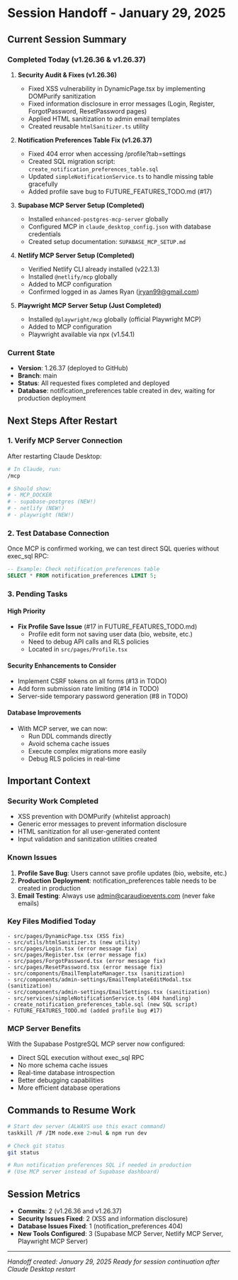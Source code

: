 # Session Handoff - January 29, 2025

## Current Session Summary

### Completed Today (v1.26.36 & v1.26.37)

1. **Security Audit & Fixes (v1.26.36)**
   - Fixed XSS vulnerability in DynamicPage.tsx by implementing DOMPurify sanitization
   - Fixed information disclosure in error messages (Login, Register, ForgotPassword, ResetPassword pages)
   - Applied HTML sanitization to admin email templates
   - Created reusable `htmlSanitizer.ts` utility

2. **Notification Preferences Table Fix (v1.26.37)**
   - Fixed 404 error when accessing /profile?tab=settings
   - Created SQL migration script: `create_notification_preferences_table.sql`
   - Updated `simpleNotificationService.ts` to handle missing table gracefully
   - Added profile save bug to FUTURE_FEATURES_TODO.md (#17)

3. **Supabase MCP Server Setup (Completed)**
   - Installed `enhanced-postgres-mcp-server` globally
   - Configured MCP in `claude_desktop_config.json` with database credentials
   - Created setup documentation: `SUPABASE_MCP_SETUP.md`

4. **Netlify MCP Server Setup (Completed)**
   - Verified Netlify CLI already installed (v22.1.3)
   - Installed `@netlify/mcp` globally
   - Added to MCP configuration
   - Confirmed logged in as James Ryan (jryan99@gmail.com)

5. **Playwright MCP Server Setup (Just Completed)**
   - Installed `@playwright/mcp` globally (official Playwright MCP)
   - Added to MCP configuration
   - Playwright available via npx (v1.54.1)

### Current State
- **Version**: 1.26.37 (deployed to GitHub)
- **Branch**: main
- **Status**: All requested fixes completed and deployed
- **Database**: notification_preferences table created in dev, waiting for production deployment

## Next Steps After Restart

### 1. Verify MCP Server Connection
After restarting Claude Desktop:
```bash
# In Claude, run:
/mcp

# Should show:
# - MCP_DOCKER
# - supabase-postgres (NEW!)
# - netlify (NEW!)
# - playwright (NEW!)
```

### 2. Test Database Connection
Once MCP is confirmed working, we can test direct SQL queries without exec_sql RPC:
```sql
-- Example: Check notification_preferences table
SELECT * FROM notification_preferences LIMIT 5;
```

### 3. Pending Tasks

#### High Priority
- **Fix Profile Save Issue** (#17 in FUTURE_FEATURES_TODO.md)
  - Profile edit form not saving user data (bio, website, etc.)
  - Need to debug API calls and RLS policies
  - Located in `src/pages/Profile.tsx`

#### Security Enhancements to Consider
- Implement CSRF tokens on all forms (#13 in TODO)
- Add form submission rate limiting (#14 in TODO)
- Server-side temporary password generation (#8 in TODO)

#### Database Improvements
- With MCP server, we can now:
  - Run DDL commands directly
  - Avoid schema cache issues
  - Execute complex migrations more easily
  - Debug RLS policies in real-time

## Important Context

### Security Work Completed
- XSS prevention with DOMPurify (whitelist approach)
- Generic error messages to prevent information disclosure
- HTML sanitization for all user-generated content
- Input validation and sanitization utilities created

### Known Issues
1. **Profile Save Bug**: Users cannot save profile updates (bio, website, etc.)
2. **Production Deployment**: notification_preferences table needs to be created in production
3. **Email Testing**: Always use admin@caraudioevents.com (never fake emails)

### Key Files Modified Today
```
- src/pages/DynamicPage.tsx (XSS fix)
- src/utils/htmlSanitizer.ts (new utility)
- src/pages/Login.tsx (error message fix)
- src/pages/Register.tsx (error message fix)
- src/pages/ForgotPassword.tsx (error message fix)
- src/pages/ResetPassword.tsx (error message fix)
- src/components/EmailTemplateManager.tsx (sanitization)
- src/components/admin-settings/EmailTemplateEditModal.tsx (sanitization)
- src/components/admin-settings/EmailSettings.tsx (sanitization)
- src/services/simpleNotificationService.ts (404 handling)
- create_notification_preferences_table.sql (new SQL script)
- FUTURE_FEATURES_TODO.md (added profile bug #17)
```

### MCP Server Benefits
With the Supabase PostgreSQL MCP server now configured:
- Direct SQL execution without exec_sql RPC
- No more schema cache issues
- Real-time database introspection
- Better debugging capabilities
- More efficient database operations

## Commands to Resume Work

```bash
# Start dev server (ALWAYS use this exact command)
taskkill /F /IM node.exe 2>nul & npm run dev

# Check git status
git status

# Run notification preferences SQL if needed in production
# (Use MCP server instead of Supabase dashboard)
```

## Session Metrics
- **Commits**: 2 (v1.26.36 and v1.26.37)
- **Security Issues Fixed**: 2 (XSS and information disclosure)
- **Database Issues Fixed**: 1 (notification_preferences 404)
- **New Tools Configured**: 3 (Supabase MCP Server, Netlify MCP Server, Playwright MCP Server)

---
*Handoff created: January 29, 2025*
*Ready for session continuation after Claude Desktop restart*